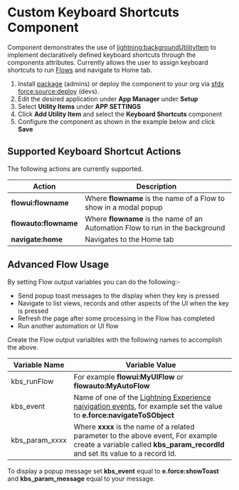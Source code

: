 # Custom Keyboard Shortcuts Component

Component demonstrates the use of [lightning:backgroundUtilityItem](https://developer.salesforce.com/docs/component-library/bundle/lightning:backgroundUtilityItem) to implement declaratively defined keyboard shortcuts through the components attributes. Currently allows the user to assign keyboard shortcuts to run [Flows](https://help.salesforce.com/articleView?id=vpm_admin_flow_overview.htm&type=5) and navigate to Home tab.

1. Install [package]() (admins) or deploy the component to your org via [sfdx force:source:deploy](https://developer.salesforce.com/docs/atlas.en-us.sfdx_cli_reference.meta/sfdx_cli_reference/cli_reference_force_source.htm) (devs).
2. Edit the desired application under **App Manager** under **Setup**
3. Select **Utility Items** under **APP SETTINGS**
4. Click **Add Utility Item** and select the **Keyboard Shortcuts** component
5. Configure the component as shown in the example below and click **Save**

Supported Keyboard Shortcut Actions
------------------------------------

The following actions are currently supported.

| Action | Description |
| ------ | ----------- |
| **flowui:flowname** | Where **flowname** is the name of a Flow to show in a modal popup |
| **flowauto:flowname** | Where **flowname** is the name of an Automation Flow to run in the background |
| **navigate:home** | Navigates to the Home tab |

Advanced Flow Usage
-------------------

By setting Flow output variables you can do the following:-
- Send popup toast messages to the display when they key is pressed
- Navigate to list views, records and other aspects of the UI when the key is pressed
- Refresh the page after some processing in the Flow has completed
- Run another automation or UI flow

Create the Flow output varialbles with the following names to accomplish the above.

| Variable Name | Variable Value |
| ------------- | ----------- |
| kbs_runFlow | For example **flowui:MyUIFlow** or **flowauto:MyAutoFlow** |
| kbs_event | Name of one of the [Lightning Experience naivigation events](https://developer.salesforce.com/docs/component-library/bundle/force:navigateToSObject/documentation), for example set the value to **e.force:navigateToSObject** |
| kbs_param_xxxx | Where **xxxx** is the name of a related parameter to the above event, For example create a variable called **kbs_param_recordId** and set its value to a record Id. |

To display a popup message set **kbs_event** equal to **e.force:showToast** and **kbs_param_message** equal to your message.
